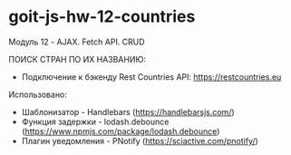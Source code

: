 # goit-js-hw-12-countries

Модуль 12 - AJAX. Fetch API. CRUD

ПОИСК СТРАН ПО ИХ НАЗВАНИЮ:

- Подключение к бэкенду Rest Countries API: https://restcountries.eu

Использовано:

- Шаблонизатор - Handlebars (https://handlebarsjs.com/)
- Функция задержки - lodash.debounce
  (https://www.npmjs.com/package/lodash.debounce)
- Плагин уведомления - PNotify (https://sciactive.com/pnotify/)
